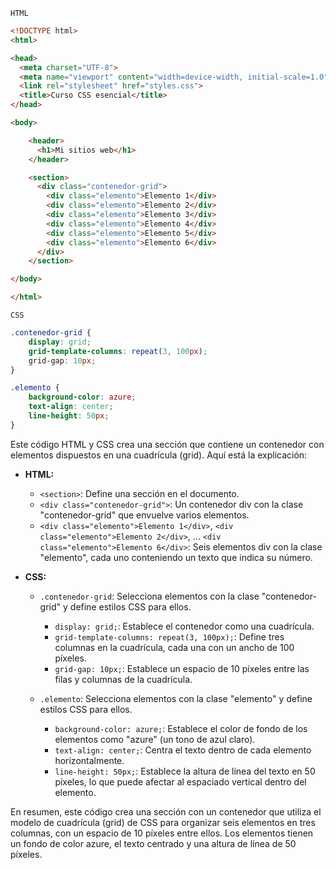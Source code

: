 `HTML`

```html
<!DOCTYPE html>
<html>

<head>
  <meta charset="UTF-8">
  <meta name="viewport" content="width=device-width, initial-scale=1.0">
  <link rel="stylesheet" href="styles.css">
  <title>Curso CSS esencial</title>
</head>

<body>

    <header>
      <h1>Mi sitios web</h1>
    </header>

    <section>
      <div class="contenedor-grid">
        <div class="elemento">Elemento 1</div>
        <div class="elemento">Elemento 2</div>
        <div class="elemento">Elemento 3</div>
        <div class="elemento">Elemento 4</div>
        <div class="elemento">Elemento 5</div>
        <div class="elemento">Elemento 6</div>
      </div>
    </section>

</body>

</html>
```

`CSS`
```CSS
.contenedor-grid {
    display: grid;
    grid-template-columns: repeat(3, 100px);
    grid-gap: 10px;
}

.elemento {
    background-color: azure;
    text-align: center;
    line-height: 50px;
}
```
Este código HTML y CSS crea una sección que contiene un contenedor con elementos dispuestos en una cuadrícula (grid). Aquí está la explicación:

- **HTML:**
  - `<section>`: Define una sección en el documento.
  - `<div class="contenedor-grid">`: Un contenedor div con la clase "contenedor-grid" que envuelve varios elementos.
  - `<div class="elemento">Elemento 1</div>`, `<div class="elemento">Elemento 2</div>`, ... `<div class="elemento">Elemento 6</div>`: Seis elementos div con la clase "elemento", cada uno conteniendo un texto que indica su número.

- **CSS:**
  - `.contenedor-grid`: Selecciona elementos con la clase "contenedor-grid" y define estilos CSS para ellos.
    - `display: grid;`: Establece el contenedor como una cuadrícula.
    - `grid-template-columns: repeat(3, 100px);`: Define tres columnas en la cuadrícula, cada una con un ancho de 100 píxeles.
    - `grid-gap: 10px;`: Establece un espacio de 10 píxeles entre las filas y columnas de la cuadrícula.

  - `.elemento`: Selecciona elementos con la clase "elemento" y define estilos CSS para ellos.
    - `background-color: azure;`: Establece el color de fondo de los elementos como "azure" (un tono de azul claro).
    - `text-align: center;`: Centra el texto dentro de cada elemento horizontalmente.
    - `line-height: 50px;`: Establece la altura de línea del texto en 50 píxeles, lo que puede afectar al espaciado vertical dentro del elemento.

En resumen, este código crea una sección con un contenedor que utiliza el modelo de cuadrícula (grid) de CSS para organizar seis elementos en tres columnas, con un espacio de 10 píxeles entre ellos. Los elementos tienen un fondo de color azure, el texto centrado y una altura de línea de 50 píxeles.

